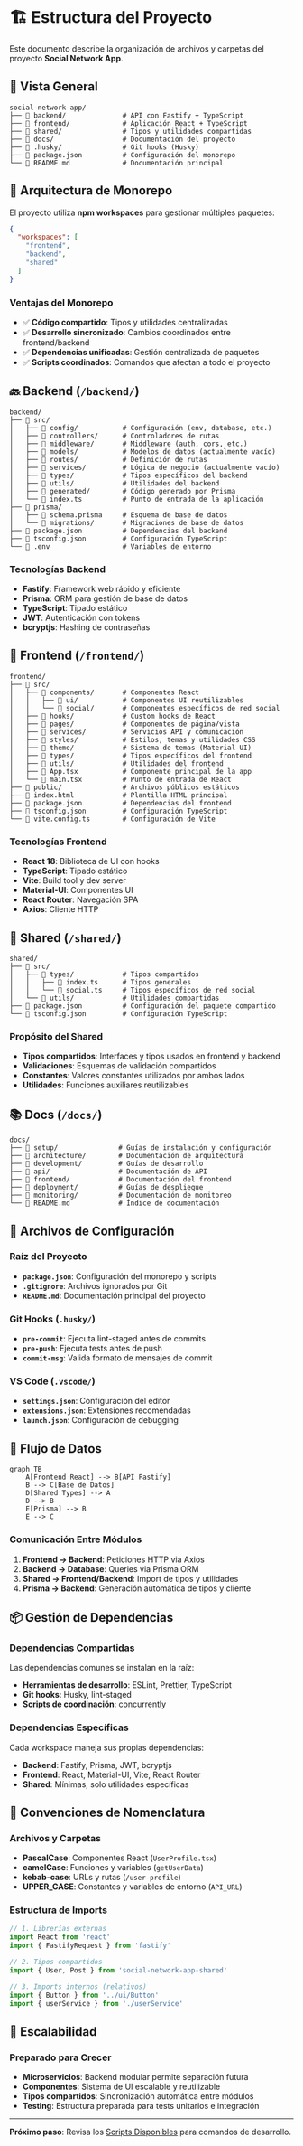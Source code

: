 # 🏗️ Estructura del Proyecto

Este documento describe la organización de archivos y carpetas del proyecto **Social Network App**.

## 📁 Vista General

```
social-network-app/
├── 📁 backend/              # API con Fastify + TypeScript
├── 📁 frontend/             # Aplicación React + TypeScript
├── 📁 shared/               # Tipos y utilidades compartidas
├── 📁 docs/                 # Documentación del proyecto
├── 📁 .husky/               # Git hooks (Husky)
├── 📄 package.json          # Configuración del monorepo
└── 📄 README.md             # Documentación principal
```

## 🎯 Arquitectura de Monorepo

El proyecto utiliza **npm workspaces** para gestionar múltiples paquetes:

```json
{
  "workspaces": [
    "frontend",
    "backend", 
    "shared"
  ]
}
```

### Ventajas del Monorepo

- ✅ **Código compartido**: Tipos y utilidades centralizadas
- ✅ **Desarrollo sincronizado**: Cambios coordinados entre frontend/backend
- ✅ **Dependencias unificadas**: Gestión centralizada de paquetes
- ✅ **Scripts coordinados**: Comandos que afectan a todo el proyecto

## 🔙 Backend (`/backend/`)

```
backend/
├── 📁 src/
│   ├── 📁 config/           # Configuración (env, database, etc.)
│   ├── 📁 controllers/      # Controladores de rutas
│   ├── 📁 middleware/       # Middleware (auth, cors, etc.)
│   ├── 📁 models/           # Modelos de datos (actualmente vacío)
│   ├── 📁 routes/           # Definición de rutas
│   ├── 📁 services/         # Lógica de negocio (actualmente vacío)
│   ├── 📁 types/            # Tipos específicos del backend
│   ├── 📁 utils/            # Utilidades del backend
│   ├── 📁 generated/        # Código generado por Prisma
│   └── 📄 index.ts          # Punto de entrada de la aplicación
├── 📁 prisma/
│   ├── 📄 schema.prisma     # Esquema de base de datos
│   └── 📁 migrations/       # Migraciones de base de datos
├── 📄 package.json          # Dependencias del backend
├── 📄 tsconfig.json         # Configuración TypeScript
└── 📄 .env                  # Variables de entorno
```

### Tecnologías Backend

- **Fastify**: Framework web rápido y eficiente
- **Prisma**: ORM para gestión de base de datos
- **TypeScript**: Tipado estático
- **JWT**: Autenticación con tokens
- **bcryptjs**: Hashing de contraseñas

## 🎨 Frontend (`/frontend/`)

```
frontend/
├── 📁 src/
│   ├── 📁 components/       # Componentes React
│   │   ├── 📁 ui/           # Componentes UI reutilizables
│   │   └── 📁 social/       # Componentes específicos de red social
│   ├── 📁 hooks/            # Custom hooks de React
│   ├── 📁 pages/            # Componentes de página/vista
│   ├── 📁 services/         # Servicios API y comunicación
│   ├── 📁 styles/           # Estilos, temas y utilidades CSS
│   ├── 📁 theme/            # Sistema de temas (Material-UI)
│   ├── 📁 types/            # Tipos específicos del frontend
│   ├── 📁 utils/            # Utilidades del frontend
│   ├── 📄 App.tsx           # Componente principal de la app
│   └── 📄 main.tsx          # Punto de entrada de React
├── 📁 public/               # Archivos públicos estáticos
├── 📄 index.html            # Plantilla HTML principal
├── 📄 package.json          # Dependencias del frontend
├── 📄 tsconfig.json         # Configuración TypeScript
└── 📄 vite.config.ts        # Configuración de Vite
```

### Tecnologías Frontend

- **React 18**: Biblioteca de UI con hooks
- **TypeScript**: Tipado estático
- **Vite**: Build tool y dev server
- **Material-UI**: Componentes UI
- **React Router**: Navegación SPA
- **Axios**: Cliente HTTP

## 🔄 Shared (`/shared/`)

```
shared/
├── 📁 src/
│   ├── 📁 types/            # Tipos compartidos
│   │   ├── 📄 index.ts      # Tipos generales
│   │   └── 📄 social.ts     # Tipos específicos de red social
│   └── 📁 utils/            # Utilidades compartidas
├── 📄 package.json          # Configuración del paquete compartido
└── 📄 tsconfig.json         # Configuración TypeScript
```

### Propósito del Shared

- **Tipos compartidos**: Interfaces y tipos usados en frontend y backend
- **Validaciones**: Esquemas de validación compartidos
- **Constantes**: Valores constantes utilizados por ambos lados
- **Utilidades**: Funciones auxiliares reutilizables

## 📚 Docs (`/docs/`)

```
docs/
├── 📁 setup/               # Guías de instalación y configuración
├── 📁 architecture/        # Documentación de arquitectura
├── 📁 development/         # Guías de desarrollo
├── 📁 api/                 # Documentación de API
├── 📁 frontend/            # Documentación del frontend
├── 📁 deployment/          # Guías de despliegue
├── 📁 monitoring/          # Documentación de monitoreo
└── 📄 README.md            # Índice de documentación
```

## 🔧 Archivos de Configuración

### Raíz del Proyecto

- **`package.json`**: Configuración del monorepo y scripts
- **`.gitignore`**: Archivos ignorados por Git
- **`README.md`**: Documentación principal del proyecto

### Git Hooks (`.husky/`)

- **`pre-commit`**: Ejecuta lint-staged antes de commits
- **`pre-push`**: Ejecuta tests antes de push
- **`commit-msg`**: Valida formato de mensajes de commit

### VS Code (`.vscode/`)

- **`settings.json`**: Configuración del editor
- **`extensions.json`**: Extensiones recomendadas
- **`launch.json`**: Configuración de debugging

## 🔄 Flujo de Datos

```mermaid
graph TB
    A[Frontend React] --> B[API Fastify]
    B --> C[Base de Datos]
    D[Shared Types] --> A
    D --> B
    E[Prisma] --> B
    E --> C
```

### Comunicación Entre Módulos

1. **Frontend → Backend**: Peticiones HTTP via Axios
2. **Backend → Database**: Queries via Prisma ORM
3. **Shared → Frontend/Backend**: Import de tipos y utilidades
4. **Prisma → Backend**: Generación automática de tipos y cliente

## 📦 Gestión de Dependencias

### Dependencias Compartidas

Las dependencias comunes se instalan en la raíz:
- **Herramientas de desarrollo**: ESLint, Prettier, TypeScript
- **Git hooks**: Husky, lint-staged
- **Scripts de coordinación**: concurrently

### Dependencias Específicas

Cada workspace maneja sus propias dependencias:
- **Backend**: Fastify, Prisma, JWT, bcryptjs
- **Frontend**: React, Material-UI, Vite, React Router
- **Shared**: Mínimas, solo utilidades específicas

## 🎯 Convenciones de Nomenclatura

### Archivos y Carpetas

- **PascalCase**: Componentes React (`UserProfile.tsx`)
- **camelCase**: Funciones y variables (`getUserData`)
- **kebab-case**: URLs y rutas (`/user-profile`)
- **UPPER_CASE**: Constantes y variables de entorno (`API_URL`)

### Estructura de Imports

```typescript
// 1. Librerías externas
import React from 'react'
import { FastifyRequest } from 'fastify'

// 2. Tipos compartidos
import { User, Post } from 'social-network-app-shared'

// 3. Imports internos (relativos)
import { Button } from '../ui/Button'
import { userService } from './userService'
```

## 🚀 Escalabilidad

### Preparado para Crecer

- **Microservicios**: Backend modular permite separación futura
- **Componentes**: Sistema de UI escalable y reutilizable
- **Tipos compartidos**: Sincronización automática entre módulos
- **Testing**: Estructura preparada para tests unitarios e integración

---

**Próximo paso**: Revisa los [Scripts Disponibles](./scripts.md) para comandos de desarrollo.
